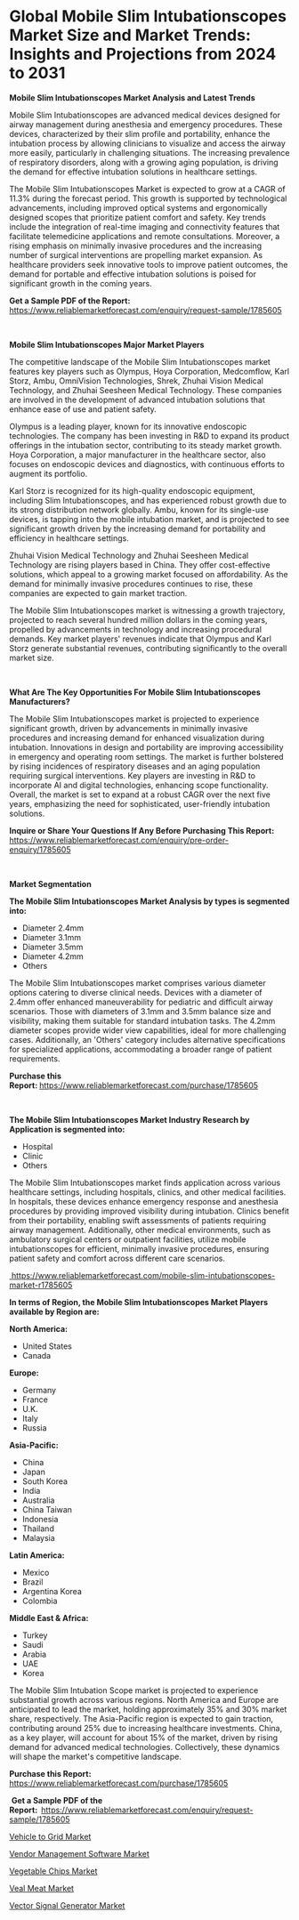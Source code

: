 <p><h1>Global Mobile Slim Intubationscopes Market Size and Market Trends: Insights and Projections from 2024 to 2031</h1></p><p><strong>Mobile Slim Intubationscopes Market Analysis and Latest Trends</strong></p>
<p><p>Mobile Slim Intubationscopes are advanced medical devices designed for airway management during anesthesia and emergency procedures. These devices, characterized by their slim profile and portability, enhance the intubation process by allowing clinicians to visualize and access the airway more easily, particularly in challenging situations. The increasing prevalence of respiratory disorders, along with a growing aging population, is driving the demand for effective intubation solutions in healthcare settings.</p><p>The Mobile Slim Intubationscopes Market is expected to grow at a CAGR of 11.3% during the forecast period. This growth is supported by technological advancements, including improved optical systems and ergonomically designed scopes that prioritize patient comfort and safety. Key trends include the integration of real-time imaging and connectivity features that facilitate telemedicine applications and remote consultations. Moreover, a rising emphasis on minimally invasive procedures and the increasing number of surgical interventions are propelling market expansion. As healthcare providers seek innovative tools to improve patient outcomes, the demand for portable and effective intubation solutions is poised for significant growth in the coming years.</p></p>
<p><strong>Get a Sample PDF of the Report:&nbsp;</strong> <a href="https://www.reliablemarketforecast.com/enquiry/request-sample/1785605?utm_campaign=1169&utm_medium=2&utm_source=Github&utm_content=ia&utm_term=18122024&utm_id=mobile-slim-intubationscopes">https://www.reliablemarketforecast.com/enquiry/request-sample/1785605</a></p>
<p>&nbsp;</p>
<p><strong>Mobile Slim Intubationscopes Major Market Players</strong></p>
<p><p>The competitive landscape of the Mobile Slim Intubationscopes market features key players such as Olympus, Hoya Corporation, Medcomflow, Karl Storz, Ambu, OmniVision Technologies, Shrek, Zhuhai Vision Medical Technology, and Zhuhai Seesheen Medical Technology. These companies are involved in the development of advanced intubation solutions that enhance ease of use and patient safety.</p><p>Olympus is a leading player, known for its innovative endoscopic technologies. The company has been investing in R&D to expand its product offerings in the intubation sector, contributing to its steady market growth. Hoya Corporation, a major manufacturer in the healthcare sector, also focuses on endoscopic devices and diagnostics, with continuous efforts to augment its portfolio.</p><p>Karl Storz is recognized for its high-quality endoscopic equipment, including Slim Intubationscopes, and has experienced robust growth due to its strong distribution network globally. Ambu, known for its single-use devices, is tapping into the mobile intubation market, and is projected to see significant growth driven by the increasing demand for portability and efficiency in healthcare settings.</p><p>Zhuhai Vision Medical Technology and Zhuhai Seesheen Medical Technology are rising players based in China. They offer cost-effective solutions, which appeal to a growing market focused on affordability. As the demand for minimally invasive procedures continues to rise, these companies are expected to gain market traction.</p><p>The Mobile Slim Intubationscopes market is witnessing a growth trajectory, projected to reach several hundred million dollars in the coming years, propelled by advancements in technology and increasing procedural demands. Key market players' revenues indicate that Olympus and Karl Storz generate substantial revenues, contributing significantly to the overall market size.</p></p>
<p>&nbsp;</p>
<p><strong>What Are The Key Opportunities For Mobile Slim Intubationscopes Manufacturers?</strong></p>
<p><p>The Mobile Slim Intubationscopes market is projected to experience significant growth, driven by advancements in minimally invasive procedures and increasing demand for enhanced visualization during intubation. Innovations in design and portability are improving accessibility in emergency and operating room settings. The market is further bolstered by rising incidences of respiratory diseases and an aging population requiring surgical interventions. Key players are investing in R&D to incorporate AI and digital technologies, enhancing scope functionality. Overall, the market is set to expand at a robust CAGR over the next five years, emphasizing the need for sophisticated, user-friendly intubation solutions.</p></p>
<p><strong>Inquire or Share Your Questions If Any Before Purchasing This Report:</strong> <a href="https://www.reliablemarketforecast.com/enquiry/pre-order-enquiry/1785605?utm_campaign=1169&utm_medium=2&utm_source=Github&utm_content=ia&utm_term=18122024&utm_id=mobile-slim-intubationscopes">https://www.reliablemarketforecast.com/enquiry/pre-order-enquiry/1785605</a></p>
<p>&nbsp;</p>
<p><strong>Market Segmentation</strong></p>
<p><strong>The Mobile Slim Intubationscopes Market Analysis by types is segmented into:</strong></p>
<p><ul><li>Diameter 2.4mm</li><li>Diameter 3.1mm</li><li>Diameter 3.5mm</li><li>Diameter 4.2mm</li><li>Others</li></ul></p>
<p><p>The Mobile Slim Intubationscopes market comprises various diameter options catering to diverse clinical needs. Devices with a diameter of 2.4mm offer enhanced maneuverability for pediatric and difficult airway scenarios. Those with diameters of 3.1mm and 3.5mm balance size and visibility, making them suitable for standard intubation tasks. The 4.2mm diameter scopes provide wider view capabilities, ideal for more challenging cases. Additionally, an 'Others' category includes alternative specifications for specialized applications, accommodating a broader range of patient requirements.</p></p>
<p><strong>Purchase this Report:&nbsp;</strong><a href="https://www.reliablemarketforecast.com/purchase/1785605?utm_campaign=1169&utm_medium=2&utm_source=Github&utm_content=ia&utm_term=18122024&utm_id=mobile-slim-intubationscopes">https://www.reliablemarketforecast.com/purchase/1785605</a></p>
<p>&nbsp;</p>
<p><strong>The Mobile Slim Intubationscopes Market Industry Research by Application is segmented into:</strong></p>
<p><ul><li>Hospital</li><li>Clinic</li><li>Others</li></ul></p>
<p><p>The Mobile Slim Intubationscopes market finds application across various healthcare settings, including hospitals, clinics, and other medical facilities. In hospitals, these devices enhance emergency response and anesthesia procedures by providing improved visibility during intubation. Clinics benefit from their portability, enabling swift assessments of patients requiring airway management. Additionally, other medical environments, such as ambulatory surgical centers or outpatient facilities, utilize mobile intubationscopes for efficient, minimally invasive procedures, ensuring patient safety and comfort across different care scenarios.</p></p>
<p><a href="https://www.reliablemarketforecast.com/mobile-slim-intubationscopes-market-r1785605?utm_campaign=1169&utm_medium=2&utm_source=Github&utm_content=ia&utm_term=18122024&utm_id=mobile-slim-intubationscopes">&nbsp;https://www.reliablemarketforecast.com/mobile-slim-intubationscopes-market-r1785605</a></p>
<p><strong>In terms of Region, the Mobile Slim Intubationscopes Market Players available by Region are:</strong></p>
<p>
    <p> <strong> North America: </strong>
        <ul>
            <li>United States</li>
            <li>Canada</li>
        </ul>
        </p> 
    <p> <strong> Europe: </strong>
        <ul>
            <li>Germany</li>
            <li>France</li>
            <li>U.K.</li>
            <li>Italy</li>
            <li>Russia</li>
        </ul>
        </p> 
    <p> <strong> Asia-Pacific: </strong>
        <ul>
            <li>China</li>
            <li>Japan</li>
            <li>South Korea</li>
            <li>India</li>
            <li>Australia</li>
            <li>China Taiwan</li>
            <li>Indonesia</li>
            <li>Thailand</li>
            <li>Malaysia</li>
        </ul>
        </p> 
    <p> <strong> Latin America: </strong>
        <ul>
            <li>Mexico</li>
            <li>Brazil</li>
            <li>Argentina Korea</li>
            <li>Colombia</li>
        </ul>
        </p> 
    <p> <strong> Middle East & Africa: </strong>
        <ul>
            <li>Turkey</li>
            <li>Saudi</li>
            <li>Arabia</li>
            <li>UAE</li>
            <li>Korea</li>
        </ul>
    </p>
    </p>
<p><p>The Mobile Slim Intubation Scope market is projected to experience substantial growth across various regions. North America and Europe are anticipated to lead the market, holding approximately 35% and 30% market share, respectively. The Asia-Pacific region is expected to gain traction, contributing around 25% due to increasing healthcare investments. China, as a key player, will account for about 15% of the market, driven by rising demand for advanced medical technologies. Collectively, these dynamics will shape the market's competitive landscape.</p></p>
<p><strong>Purchase this Report: </strong><a href="https://www.reliablemarketforecast.com/purchase/1785605?utm_campaign=1169&utm_medium=2&utm_source=Github&utm_content=ia&utm_term=18122024&utm_id=mobile-slim-intubationscopes">https://www.reliablemarketforecast.com/purchase/1785605</a></p>
<p>&nbsp;<strong>Get a Sample PDF of the Report:&nbsp;&nbsp;</strong><a href="https://www.reliablemarketforecast.com/enquiry/request-sample/1785605?utm_campaign=1169&utm_medium=2&utm_source=Github&utm_content=ia&utm_term=18122024&utm_id=mobile-slim-intubationscopes">https://www.reliablemarketforecast.com/enquiry/request-sample/1785605</a></p>
<p><strong></strong></p>
<p><p><a href="https://www.linkedin.com/pulse/future-trends-competition-vehicle-grid-market-projected-expansion-hbgtf?utm_campaign=1169&utm_medium=2&utm_source=Github&utm_content=ia&utm_term=18122024&utm_id=mobile-slim-intubationscopes">Vehicle to Grid Market</a></p><p><a href="https://www.linkedin.com/pulse/vendor-management-software-market-predictions-taking-consideration-dqdgf?utm_campaign=1169&utm_medium=2&utm_source=Github&utm_content=ia&utm_term=18122024&utm_id=mobile-slim-intubationscopes">Vendor Management Software Market</a></p><p><a href="https://www.linkedin.com/pulse/market-size-growth-projections-vegetable-chips-industry-89-oqnde?utm_campaign=1169&utm_medium=2&utm_source=Github&utm_content=ia&utm_term=18122024&utm_id=mobile-slim-intubationscopes">Vegetable Chips Market</a></p><p><a href="https://www.linkedin.com/pulse/global-veal-meat-market-set-expansion-projected-83-cagr-from-aimxe?utm_campaign=1169&utm_medium=2&utm_source=Github&utm_content=ia&utm_term=18122024&utm_id=mobile-slim-intubationscopes">Veal Meat Market</a></p><p><a href="https://www.linkedin.com/pulse/latest-trends-vector-signal-generator-market-strong-growth-competition-iohee?utm_campaign=1169&utm_medium=2&utm_source=Github&utm_content=ia&utm_term=18122024&utm_id=mobile-slim-intubationscopes">Vector Signal Generator Market</a></p></p>